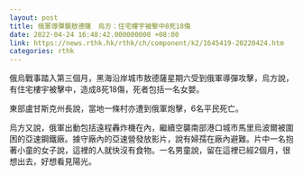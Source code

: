 ```yaml
---
layout: post
title: 俄軍導彈襲敖德薩　烏方：住宅樓宇被擊中8死18傷
date: 2022-04-24 16:48:42.000000000 +08:00
link: https://news.rthk.hk/rthk/ch/component/k2/1645419-20220424.htm
categories: rthk
---
```


俄烏戰事踏入第三個月，黑海沿岸城市敖德薩星期六受到俄軍導彈攻擊，烏方說，有住宅樓宇被擊中，造成8死18傷，死者包括一名女嬰。

東部盧甘斯克州長說，當地一條村亦遭到俄軍炮擊，6名平民死亡。

烏方又說，俄軍出動包括遠程轟炸機在內，繼續空襲南部港口城市馬里烏波爾被圍困的亞速鋼鐵廠。據守廠內的亞速營發放影片，說有婦孺在廠內避難。片中一名抱著小童的女子說，這裡的人就快沒有食物。一名男童說，留在這裡已經2個月，很想出去，好想看見陽光。
